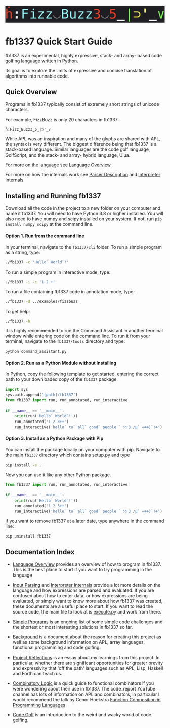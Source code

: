 ![FizzBuzz in fb1337](./docs/FizzBuzz.jpg)

# fb1337 Quick Start Guide

fb1337 is an experimental, highly expressive, stack- and array- based code golfing language written in Python.

Its goal is to explore the limits of expressive and concise translation of algorithms into runnable code.

## Quick Overview

Programs in fb1337 typically consist of extremely short strings of unicode characters.

For example, FizzBuzz is only 20 characters in fb1337:

```fb1337
ḣ:Fizz‿Buzz3‿5_|⊃'_∨
```

While APL was an inspiration and many of the glyphs are shared with APL, the syntax is very different. The biggest difference being that fb1337 is a stack-based language. Similar languages are the code golf language, GolfScript, and the stack- and array- hybrid language, Uiua.

For more on the language see [Language Overview](./docs/language_overview.md).

For more on how the internals work see [Parser Description](./docs/interpreting_input) and [Interpreter Internals](./docs/interpreter_internals.md). 

## Installing and Running fb1337

Download all the code in the project to a new folder on your computer and name it fb1337. You will need to have Python 3.8 or higher installed. You will also need to have numpy and scipy installed on your system. If not, run `pip install numpy scipy` at the command line.

#### Option 1. Run from the command line

In your terminal, navigate to the `fb1337/cli` folder. To run a simple program as a string, type:

```bash
./fb1337 -c 'Hello` World`!'
```

To run a simple program in interactive mode, type:

```bash
./fb1337 -i -c '1 2 +'
```

To run a file containing fb1337 code in annotation mode, type:

```bash
./fb1337 -d ../examples/fizzbuzz
```

To get help:

```bash
./fb1337 -h
```

It is highly recommended to run the Command Assistant in another terminal window while entering code on the command line. To run it from your terminal, navigate to the `fb1337/tools` directory and type:

```bash
python command_assistant.py
```

#### Option 2. Run as a Python Module without Installing

In Python, copy the following template to get started, entering the correct path to your downloaded copy of the `fb1337` package. 

```python
import sys
sys.path.append('[path]/fb1337')
from fb1337 import run, run_annotated, run_interactive

if __name__ == '__main__':
    print(run('Hello` World`!'))
    run_annotated('1 2 3++')
    run_interactive('hello` to` all` good` people ` ⤲↑3 /µ` «⊕⊕)`!⊕')
```

#### Option 3. Install as a Python Package with Pip

You can install the package locally on your computer with pip. Navigate to the main `fb1337` directory which contains setup.py and type

```bash
pip install -e .
```

Now you can use it like any other Python package.

```python
from fb1337 import run, run_annotated, run_interactive

if __name__ == '__main__':
    print(run('Hello` World`!'))
    run_annotated('1 2 3++')
    run_interactive('hello` to` all` good` people ` ⤲↑3 /µ` «⊕⊕)`!⊕')
```

If you want to remove fb1337 at a later date, type anywhere in the command line:

```bash
pip uninstall fb1337
```

## Documentation Index

- [Language Overview](./docs/language_overview.md) provides an overview of how to program in fb1337. This is the best place to start if you want to try programming in the language

- [Input Parsing](./docs/interpreting_input) and [Interpreter Internals](./docs/interpreter_internals.md) provide a lot more details on the language and how expressions are parsed and evaluated. If you are confused about how to enter data, or how expressions are being evaluated, or simply want to know more about how fb1337 was created, these documents are a useful place to start. If you want to read the source code, the main file to look at is [execute.py](./fb1337/execute.py) and work from there.

- [Simple Programs](./docs/simple_programs.md) is an ongoing list of some simple code challenges and the shortest or most interesting solutions in fb1337 so far.

- [Background](./docs/project_background.md) is a document about the reason for creating this project as well as some background information on APL, array languages, functional programming and code golfing.

- [Project Reflections](./docs/project_reflections.md) is an essay about my learnings from this project. In particular, whether there are significant opportunities for greater brevity and expressivity that 'off the path' languages such as APL, Lisp, Haskell and Forth can teach us. 

- [Combinatory Logic](./docs/combinatory_logic.md) is a quick guide to functional combinators if you were wondering about their use in fb1337. The code_report YouTube channel has lots of information on APL and combinators, in particular I would recommend the talk by Conor Hoekstra [Function Composition in Programming Languages](https://www.youtube.com/watch?v=JELcdZLre3s)

- [Code Golf](./docs/code_golf.md) is an introduction to the weird and wacky world of code golfing.

